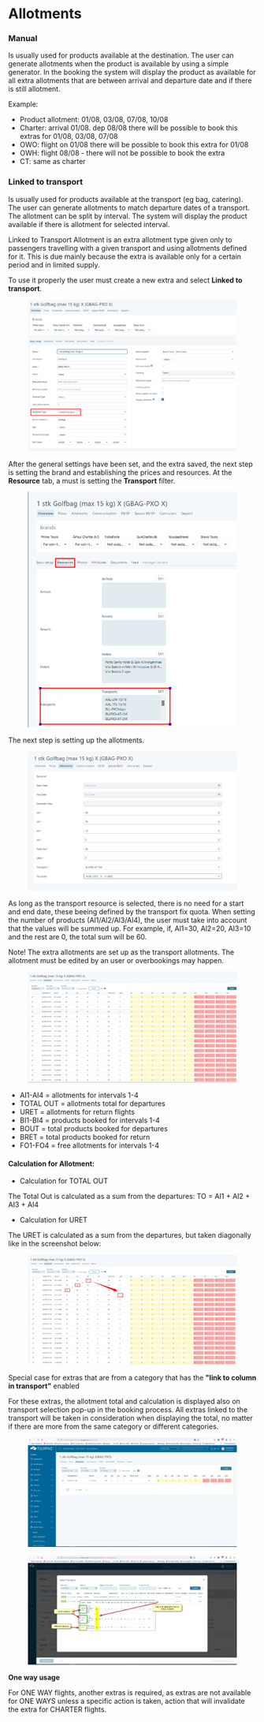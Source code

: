 # Allotments

### **Manual**

Is usually used for products available at the destination. The user can generate allotments when the product is available by using a simple generator. In the booking the system will display the product as available for all extra allotments that are between arrival and departure date and if there is still allotment.

Example:

* Product allotment: 01/08, 03/08, 07/08, 10/08
* Charter: arrival 01/08. dep 08/08 there will be possible to book this extras for 01/08, 03/08, 07/08
* OWO: flight on 01/08 there will be possible to book this extra for 01/08
* OWH: flight 08/08 - there will not be possible to book the extra
* CT: same as charter

### **Linked to transport**

Is usually used for products available at the transport (eg bag, catering). The user can generate allotments to match departure dates of a transport. The allotment can be split by interval. The system will display the product available if there is allotment for selected interval.

Linked to Transport Allotment is an extra allotment type given only to passengers travelling with a given transport and using allotments defined for it. This is due mainly because the extra is available only for a certain period and in limited supply.

To use it properly the user must create a new extra and select **Linked to transport**.

<figure><img src="../../.gitbook/assets/image (6) (1) (1) (1) (1) (1) (1) (1).png" alt=""><figcaption></figcaption></figure>

After the general settings have been set, and the extra saved, the next step is setting the brand and establishing the prices and resources. At the **Resource** tab, a must is setting the **Transport** filter.

<figure><img src="../../.gitbook/assets/image (7) (1) (1) (1) (1) (1) (1) (1).png" alt=""><figcaption></figcaption></figure>

The next step is setting up the allotments.

<figure><img src="../../.gitbook/assets/image (8) (1) (1) (1) (1) (1) (1).png" alt=""><figcaption></figcaption></figure>

As long as the transport resource is selected, there is no need for a start and end date, these beeing defined by the transport fix quota. When setting the number of products (Al1/Al2/Al3/Al4), the user must take into account that the values will be summed up. For example, if, Al1=30, Al2=20, AI3=10 and the rest are 0, the total sum will be 60.

Note! The extra allotments are set up as the transport allotments. The allotment must be edited by an user or overbookings may happen.

<figure><img src="../../.gitbook/assets/image (9) (1) (1) (1) (1) (1).png" alt=""><figcaption></figcaption></figure>

* AI1-AI4 = allotments for intervals 1-4
* TOTAL OUT = allotments total for departures
* URET = allotments for return flights
* BI1-BI4 = products booked for intervals 1-4
* BOUT = total products booked for departures
* BRET = total products booked for return
* FO1-FO4 = free allotments for intervals 1-4

#### **Calculation for Allotment:**

* Calculation for TOTAL OUT

The Total Out is calculated as a sum from the departures: TO = AI1 + AI2 + AI3 + AI4

* Calculation for URET

The URET is calculated as a sum from the departures, but taken diagonally like in the screenshot below:

<figure><img src="../../.gitbook/assets/image (10) (1) (1) (1) (1) (1).png" alt=""><figcaption></figcaption></figure>

Special case for extras that are from a category that has the **"link to column in transport"** enabled

For these extras, the allotment total and calculation is displayed also on transport selection pop-up in the booking process. All extras linked to the transport will be taken in consideration when displaying the total, no matter if there are more from the same category or different categories.

<figure><img src="../../.gitbook/assets/ExtraAllotment-8c4409fe644bfd76ecd659ed82a414a7.png" alt=""><figcaption></figcaption></figure>

<figure><img src="../../.gitbook/assets/LinkedToTransport-9c2183e4a9db0582d6849ed7fee00404.png" alt=""><figcaption></figcaption></figure>

**One way usage**

For ONE WAY flights, another extras is required, as extras are not available for ONE WAYS unless a specific action is taken, action that will invalidate the extra for CHARTER flights.
